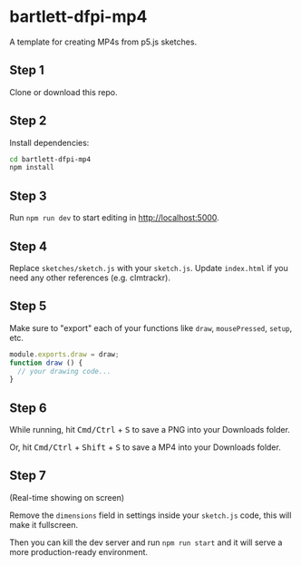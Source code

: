 # bartlett-dfpi-mp4

A template for creating MP4s from p5.js sketches.

## Step 1

Clone or download this repo.

## Step 2

Install dependencies:

```sh
cd bartlett-dfpi-mp4
npm install
```

## Step 3

Run `npm run dev` to start editing in [http://localhost:5000](http://localhost:5000/).

## Step 4

Replace `sketches/sketch.js` with your `sketch.js`. Update `index.html` if you need any other references (e.g. clmtrackr).

## Step 5

Make sure to "export" each of your functions like `draw`, `mousePressed`, `setup`, etc.

```js
module.exports.draw = draw;
function draw () {
  // your drawing code...
}
```

## Step 6

While running, hit <kbd>Cmd/Ctrl</kbd> + <kbd>S</kbd> to save a PNG into your Downloads folder.

Or, hit <kbd>Cmd/Ctrl</kbd> + <kbd>Shift</kbd> + <kbd>S</kbd> to save a MP4 into your Downloads folder.

## Step 7

(Real-time showing on screen)

Remove the `dimensions` field in settings inside your `sketch.js` code, this will make it fullscreen.

Then you can kill the dev server and run `npm run start` and it will serve a more production-ready environment.